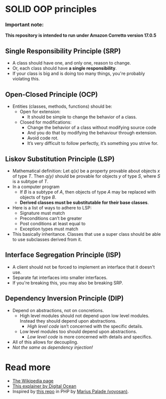 # SOLID OOP principles

### Important note: 
**This repository is intended to run under Amazon Corretto version 17.0.5**

## Single Responsibility Principle (SRP)

* A class should have one, and only one, reason to change.
* Or, each class should have **a single responsibility**.
* If your class is big and is doing too many things, you're probably violating this.

## Open-Closed Principle (OCP)

* Entities (classes, methods, functions) should be:
    * Open for extension:
      * It should be simple to change the behavior of a class.
    * Closed for modifications:
      * Change the behavior of a class without modifying source code
      * And you do that by modifying the behaviour through extension.
      * Avoid code rot.
      * It’s very difficult to follow perfectly, it’s something you strive for.

## Liskov Substitution Principle (LSP)

* Mathematical definition: Let *q(x)* be a property provable about objects *x* of type *T*. Then *q(y)* should be provable for objects *y* of type *S*, where *S* is a subtype of *T*.
* In a computer program
    * If *B* is a subtype of *A*, then objects of type *A* may be replaced with objects of type *B*.
    * **Derived classes must be substitutable for their base classes**.
* Here is a list of ways to adhere to LSP:
    * Signature must match
    * Preconditions can’t be greater
    * Post conditions at least equal to
    * Exception types must match
* This basically inheritance. Classes that use a super class should be able to use subclasses derived from it.

## Interface Segregation Principle (ISP)

* A client should not be forced to implement an interface that it doesn't use.
* Separate fat interfaces into smaller interfaces.
* If you're breaking this, you may also be breaking SRP.

## Dependency Inversion Principle (DIP)

* Depend on abstractions, not on concretions.
    * High level modules should not depend upon low level modules. Instead they should depend upon abstractions.
      *  *High level code* isn’t concerned with the specific details.
    * Low level modules too should depend upon abstractions.
      * *Low level code* is more concerned with details and specifics.
* All of this allows for decoupling.
* _Not the same as dependency injection!_

# Read more
* [The Wikipedia page](https://en.wikipedia.org/wiki/SOLID_(object-oriented_design))
* [This explainer by Digital Ocean](https://www.digitalocean.com/community/conceptual-articles/s-o-l-i-d-the-first-five-principles-of-object-oriented-design)
* Inspired by [this repo](https://github.com/training-yoyosan/solid-principles) in PHP by [Marius Palade (yoyosan)](https://github.com/yoyosan).
